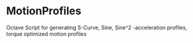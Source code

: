 # MotionProfiles
Octave Script for generating
S-Curve, Sine, Sine^2 -acceleration profiles, torque optimized motion profiles

